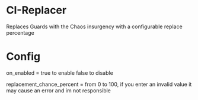 # CI-Replacer
Replaces Guards with the Chaos insurgency with a configurable replace percentage
# Config
on_enabled = true to enable false to disable

replacement_chance_percent = from 0 to 100, if you enter an invalid value it may cause an error and im not responsible
